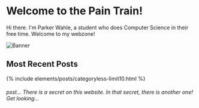 # Welcome to the Pain Train!

Hi there. I'm Parker Wahle, a student who does Computer Science in their free time. Welcome to my webzone! 

![Banner](https://i.imgur.com/kIRjNAr.jpg)

## Most Recent Posts
{% include elements/posts/categoryless-limit10.html %}

###### psst... There is a secret on this website. In that secret, there is another one! Get looking...
